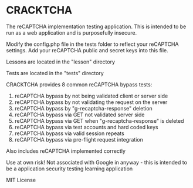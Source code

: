 # CRACKTCHA
The reCAPTCHA implementation testing application. This is intended to be run as a web application and is purposefully insecure.

Modify the config.php file in the tests folder to reflect your reCAPTCHA settings. Add your reCAPTCHA public and secret keys into this file.

Lessons are located in the "lesson" directory

Tests are located in the "tests" directory

CRACKTCHA provides 8 common reCAPTCHA bypass tests:

1.  reCAPTCHA bypass by not being validated client or server side
2.  reCAPTCHA bypass by not validating the request on the server
3.  reCAPTCHA bypass by "g-recaptcha-response" deletion
4.  reCAPTCHA bypass via GET not validated server side
5.  reCAPTCHA bypass via GET when "g-recaptcha-response" is deleted
6.  reCAPTCHA bypass via test accounts and hard coded keys
7.  reCAPTCHA bypass via valid session repeats
8.  reCAPTCHA bypass via pre-flight request integration

 Also includes reCAPTCHA implemented correctly



Use at own risk! Not associated with Google in anyway - this is intended to be a application security testing learning application

MIT License
